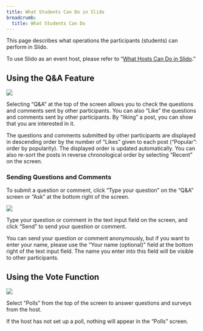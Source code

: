 ```yaml
---
title: What Students Can Do in Slido
breadcrumb:
  title: What Students Can Do
---
```


This page describes what operations the participants (students) can perform in Slido.

To use Slido as an event host, please refer to “[What Hosts Can Do in Slido](how_to_use_host).”
	
## Using the Q&A Feature

<img src="img/audience_qa_3.png">

Selecting “Q&A” at the top of the screen allows you to check the questions and comments sent by other participants. You can also “Like” the questions and comments sent by other participants. By “liking” a post, you can show that you are interested in it.

The questions and comments submitted by other participants are displayed in descending order by the number of “Likes” given to each post (“Popular”: order by popularity). The displayed order is updated automatically. You can also re-sort the posts in reverse chronological order by selecting “Recent” on the screen.

### Sending Questions and Comments

To submit a question or comment, click “Type your question” on the “Q&A” screen or “Ask” at the bottom right of the screen.

<img src="img/audience_qa_2.png">

Type your question or comment in the text input field on the screen, and click “Send” to send your question or comment.

You can send your question or comment anonymously, but if you want to enter your name, please use the “Your name (optional)” field at the bottom right of the text input field. The name you enter into this field will be visible to other participants.

## Using the Vote Function
<img src="img/audience_poll_2.png">

Select “Polls” from the top of the screen to answer questions and surveys from the host.

If the host has not set up a poll, nothing will appear in the “Polls” screen.


